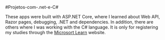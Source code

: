 #Projetos-com-.net-e-C#

These apps were built with ASP.NET Core, where I learned about Web API, Razor pages, debugging, .NET and dependencies. In addition, there are others where I was working with the C# language. It is only for registering my studies through the [Microsort Learn](https://learn.microsoft.com/pt-br/) website.
